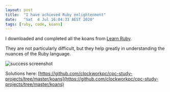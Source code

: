 ```yaml
---
layout: post
title:  "I have achieved Ruby enlightenment"
date:   "Sat  4 Jul 16:04:33 AEST 2020"
tags: [ruby, code, koans]
---
```

I downloaded and completed all the koans from [Learn Ruby](http://www.rubykoans.com/).

They are not particularly difficult, but they help greatly in understanding the nuances of the Ruby language.

![success screenshot](/assets/screenshot_from_2020-07-04_16-03-03.png "Final Success")

Solutions here:
[https://github.com/clockworkpc/cpc-study-projects/tree/master/koans](https://github.com/clockworkpc/cpc-study-projects/tree/master/koans)
